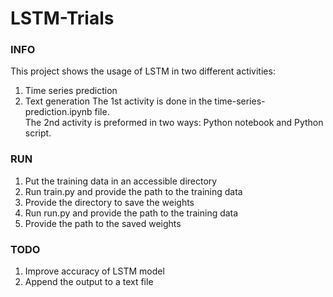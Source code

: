 # LSTM-Trials

### INFO
This project shows the usage of LSTM in two different activities:
1. Time series prediction
2. Text generation <a/>
The 1st activity is done in the time-series-prediction.ipynb file.<br/>
The 2nd activity is preformed in two ways: Python notebook and Python script.


### RUN
1. Put the training data in an accessible directory
2. Run train.py and provide the path to the training data
3. Provide the directory to save the weights
4. Run run.py and provide the path to the training data
5. Provide the path to the saved weights

### TODO
1. Improve accuracy of LSTM model
2. Append the output to a text file

